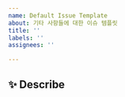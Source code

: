 ```yaml
---
name: Default Issue Template
about: 기타 사항들에 대한 이슈 템플릿
title: ''
labels: ''
assignees: ''

---
```


## ✨ Describe
